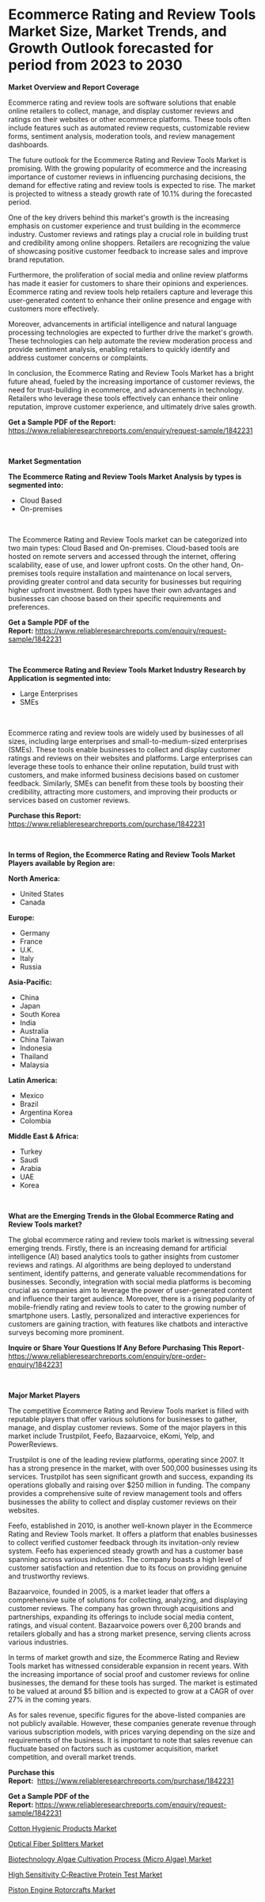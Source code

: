 <p><h1>Ecommerce Rating and Review Tools Market Size, Market Trends, and Growth Outlook forecasted for period from 2023 to 2030</h1></p><p><strong>Market Overview and Report Coverage</strong></p>
<p><p>Ecommerce rating and review tools are software solutions that enable online retailers to collect, manage, and display customer reviews and ratings on their websites or other ecommerce platforms. These tools often include features such as automated review requests, customizable review forms, sentiment analysis, moderation tools, and review management dashboards.</p><p>The future outlook for the Ecommerce Rating and Review Tools Market is promising. With the growing popularity of ecommerce and the increasing importance of customer reviews in influencing purchasing decisions, the demand for effective rating and review tools is expected to rise. The market is projected to witness a steady growth rate of 10.1% during the forecasted period.</p><p>One of the key drivers behind this market's growth is the increasing emphasis on customer experience and trust building in the ecommerce industry. Customer reviews and ratings play a crucial role in building trust and credibility among online shoppers. Retailers are recognizing the value of showcasing positive customer feedback to increase sales and improve brand reputation.</p><p>Furthermore, the proliferation of social media and online review platforms has made it easier for customers to share their opinions and experiences. Ecommerce rating and review tools help retailers capture and leverage this user-generated content to enhance their online presence and engage with customers more effectively.</p><p>Moreover, advancements in artificial intelligence and natural language processing technologies are expected to further drive the market's growth. These technologies can help automate the review moderation process and provide sentiment analysis, enabling retailers to quickly identify and address customer concerns or complaints.</p><p>In conclusion, the Ecommerce Rating and Review Tools Market has a bright future ahead, fueled by the increasing importance of customer reviews, the need for trust-building in ecommerce, and advancements in technology. Retailers who leverage these tools effectively can enhance their online reputation, improve customer experience, and ultimately drive sales growth.</p></p>
<p><strong>Get a Sample PDF of the Report:</strong> <a href="https://www.reliableresearchreports.com/enquiry/request-sample/1842231">https://www.reliableresearchreports.com/enquiry/request-sample/1842231</a></p>
<p>&nbsp;</p>
<p><strong>Market Segmentation</strong></p>
<p><strong>The Ecommerce Rating and Review Tools Market Analysis by types is segmented into:</strong></p>
<p><ul><li>Cloud Based</li><li>On-premises</li></ul></p>
<p>&nbsp;</p>
<p><p>The Ecommerce Rating and Review Tools market can be categorized into two main types: Cloud Based and On-premises. Cloud-based tools are hosted on remote servers and accessed through the internet, offering scalability, ease of use, and lower upfront costs. On the other hand, On-premises tools require installation and maintenance on local servers, providing greater control and data security for businesses but requiring higher upfront investment. Both types have their own advantages and businesses can choose based on their specific requirements and preferences.</p></p>
<p><strong>Get a Sample PDF of the Report:</strong>&nbsp;<a href="https://www.reliableresearchreports.com/enquiry/request-sample/1842231">https://www.reliableresearchreports.com/enquiry/request-sample/1842231</a></p>
<p>&nbsp;</p>
<p><strong>The Ecommerce Rating and Review Tools Market Industry Research by Application is segmented into:</strong></p>
<p><ul><li>Large Enterprises</li><li>SMEs</li></ul></p>
<p>&nbsp;</p>
<p><p>Ecommerce rating and review tools are widely used by businesses of all sizes, including large enterprises and small-to-medium-sized enterprises (SMEs). These tools enable businesses to collect and display customer ratings and reviews on their websites and platforms. Large enterprises can leverage these tools to enhance their online reputation, build trust with customers, and make informed business decisions based on customer feedback. Similarly, SMEs can benefit from these tools by boosting their credibility, attracting more customers, and improving their products or services based on customer reviews.</p></p>
<p><strong>Purchase this Report:</strong>&nbsp; <a href="https://www.reliableresearchreports.com/purchase/1842231">https://www.reliableresearchreports.com/purchase/1842231</a></p>
<p>&nbsp;</p>
<p><strong>In terms of Region, the Ecommerce Rating and Review Tools Market Players available by Region are:</strong></p>
<p>
    <p> <strong> North America: </strong>
        <ul>
            <li>United States</li>
            <li>Canada</li>
        </ul>
        </p> 
    <p> <strong> Europe: </strong>
        <ul>
            <li>Germany</li>
            <li>France</li>
            <li>U.K.</li>
            <li>Italy</li>
            <li>Russia</li>
        </ul>
        </p> 
    <p> <strong> Asia-Pacific: </strong>
        <ul>
            <li>China</li>
            <li>Japan</li>
            <li>South Korea</li>
            <li>India</li>
            <li>Australia</li>
            <li>China Taiwan</li>
            <li>Indonesia</li>
            <li>Thailand</li>
            <li>Malaysia</li>
        </ul>
        </p> 
    <p> <strong> Latin America: </strong>
        <ul>
            <li>Mexico</li>
            <li>Brazil</li>
            <li>Argentina Korea</li>
            <li>Colombia</li>
        </ul>
        </p> 
    <p> <strong> Middle East & Africa: </strong>
        <ul>
            <li>Turkey</li>
            <li>Saudi</li>
            <li>Arabia</li>
            <li>UAE</li>
            <li>Korea</li>
        </ul>
    </p>
    </p>
<p>&nbsp;</p>
<p><strong>What are the Emerging Trends in the Global Ecommerce Rating and Review Tools market?</strong></p>
<p><p>The global ecommerce rating and review tools market is witnessing several emerging trends. Firstly, there is an increasing demand for artificial intelligence (AI) based analytics tools to gather insights from customer reviews and ratings. AI algorithms are being deployed to understand sentiment, identify patterns, and generate valuable recommendations for businesses. Secondly, integration with social media platforms is becoming crucial as companies aim to leverage the power of user-generated content and influence their target audience. Moreover, there is a rising popularity of mobile-friendly rating and review tools to cater to the growing number of smartphone users. Lastly, personalized and interactive experiences for customers are gaining traction, with features like chatbots and interactive surveys becoming more prominent.</p></p>
<p><strong>Inquire or Share Your Questions If Any Before Purchasing This Report</strong>- <a href="https://www.reliableresearchreports.com/enquiry/pre-order-enquiry/1842231">https://www.reliableresearchreports.com/enquiry/pre-order-enquiry/1842231</a></p>
<p>&nbsp;</p>
<p><strong>Major Market Players</strong></p>
<p><p>The competitive Ecommerce Rating and Review Tools market is filled with reputable players that offer various solutions for businesses to gather, manage, and display customer reviews. Some of the major players in this market include Trustpilot, Feefo, Bazaarvoice, eKomi, Yelp, and PowerReviews.</p><p>Trustpilot is one of the leading review platforms, operating since 2007. It has a strong presence in the market, with over 500,000 businesses using its services. Trustpilot has seen significant growth and success, expanding its operations globally and raising over $250 million in funding. The company provides a comprehensive suite of review management tools and offers businesses the ability to collect and display customer reviews on their websites.</p><p>Feefo, established in 2010, is another well-known player in the Ecommerce Rating and Review Tools market. It offers a platform that enables businesses to collect verified customer feedback through its invitation-only review system. Feefo has experienced steady growth and has a customer base spanning across various industries. The company boasts a high level of customer satisfaction and retention due to its focus on providing genuine and trustworthy reviews.</p><p>Bazaarvoice, founded in 2005, is a market leader that offers a comprehensive suite of solutions for collecting, analyzing, and displaying customer reviews. The company has grown through acquisitions and partnerships, expanding its offerings to include social media content, ratings, and visual content. Bazaarvoice powers over 6,200 brands and retailers globally and has a strong market presence, serving clients across various industries.</p><p>In terms of market growth and size, the Ecommerce Rating and Review Tools market has witnessed considerable expansion in recent years. With the increasing importance of social proof and customer reviews for online businesses, the demand for these tools has surged. The market is estimated to be valued at around $5 billion and is expected to grow at a CAGR of over 27% in the coming years.</p><p>As for sales revenue, specific figures for the above-listed companies are not publicly available. However, these companies generate revenue through various subscription models, with prices varying depending on the size and requirements of the business. It is important to note that sales revenue can fluctuate based on factors such as customer acquisition, market competition, and overall market trends.</p></p>
<p><strong>Purchase this Report:</strong>&nbsp;&nbsp;<a href="https://www.reliableresearchreports.com/purchase/1842231">https://www.reliableresearchreports.com/purchase/1842231</a></p>
<p></p>
<p><strong>Get a Sample PDF of the Report:</strong>&nbsp;<a href="https://www.reliableresearchreports.com/enquiry/request-sample/1842231">https://www.reliableresearchreports.com/enquiry/request-sample/1842231</a></p>
<p><p><a href="https://github.com/GroverBarry/Market-Research-Report-List-2/blob/main/cotton-hygienic-products-market.md">Cotton Hygienic Products Market</a></p><p><a href="https://www.linkedin.com/pulse/optical-fiber-splitters-market-challenges-opportunities/">Optical Fiber Splitters Market</a></p><p><a href="https://www.linkedin.com/pulse/biotechnology-algae-cultivation-process-micro-market-insights/">Biotechnology Algae Cultivation Process (Micro Algae) Market</a></p><p><a href="https://medium.com/@ransomjohns101/high-sensitivity-c-reactive-protein-test-market-exploring-market-share-market-trends-and-future-4adcc215752c">High Sensitivity C‐Reactive Protein Test Market</a></p><p><a href="https://medium.com/@staceyhilll3626/piston-engine-rotorcrafts-market-exploring-market-share-market-trends-and-future-growth-da7c8ecc859f">Piston Engine Rotorcrafts Market</a></p></p>